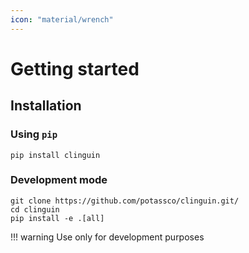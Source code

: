 ```yaml
---
icon: "material/wrench"
---
```


# Getting started

## Installation

### Using `pip`

```console
pip install clinguin
```

### Development mode

```console
git clone https://github.com/potassco/clinguin.git/
cd clinguin
pip install -e .[all]
```

!!! warning
    Use only for development purposes
